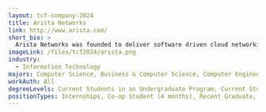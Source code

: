 ```yaml
---
layout: tcf-company-2024
title: Arista Networks
link: http://www.arista.com/
short_bio: >
  Arista Networks was founded to deliver software driven cloud networking solutions for large data center and high-performance computing environments. With more than five million cloud networking ports being deployed worldwide, Arista delivers a portfolio of 1/10/40/100 and 400 GbE products that redefine network architectures, bring extensibility to networking, and dramatically change the price/performance of data center networks.
imageLink: /files/tcf2024/arista.png
industry:
  - Information Technology
majors: Computer Science, Business & Computer Science, Computer Engineering, Electrical Engineering
workAuth: All
degreeLevels: Current Students in an Undergraduate Program, Current Students in a Masters Program, Current Students in a Phd Program, Graduated with an Undergraduate Degree, Graduated with a Graduate Degree (Masters or Phd)
positionTypes: Internships, Co-op Student (4 months), Recent Graduate, Full-time
---
```

